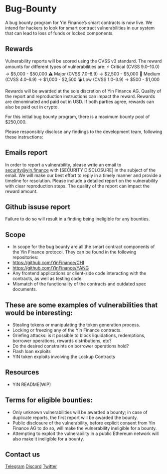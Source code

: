 # Bug-Bounty
A bug bounty program for Yin Finance’s smart contracts is now live. We intend for hackers to look for smart contract vulnerabilities in our system that can lead to loss of funds or locked components.
## Rewards

Vulnerability reports will be scored using the CVSS v3 standard. The reward amounts for different types of vulnerabilities are:
⚡️ Critical (CVSS 9.0–10.0)
→ $5,000 - $50,000
⚠️ Major (CVSS 7.0–8.9)
→ $2,500 - $5,000​
🔔 Medium (CVSS 4.0–6.9)
→ $1,000 - $2,500
💣 Low (CVSS 1.0–3.9)
→ $500 - $1,000

Rewards will be awarded at the sole discretion of Yin Finance AG. Quality of the report and reproduction instructions can impact the reward. Rewards are denominated and paid out in USD. If both parties agree, rewards can also be paid out in crypto.

For this initial bug bounty program, there is a maximum bounty pool of $250,000.

Please responsibly disclose any findings to the development team, following these instructions:

## Emails report

In order to report a vulnerability, please write an email to security@yin.finance with [SECURITY DISCLOSURE] in the subject of the email.
We will make our best effort to reply in a timely manner and provide a timeline for resolution.
Please include a detailed report on the vulnerability with clear reproduction steps. The quality of the report can impact the reward amount.
## Github issuse report

Failure to do so will result in a finding being ineligible for any bounties.

## Scope
* In scope for the bug bounty are all the smart contract components of the Yin Finance protocol. They can be found in the following repositories:
* https://github.com/YinFinance/CHI
* https://github.com/YinFinance/YANG
* Any frontend applications or client-side code interacting with the contracts, as well as testing code.
* Mismatch of the functionality of the contracts and outdated spec documents.

## These are some examples of vulnerabilities that would be interesting:

* Stealing tokens or manipulating the token generation process.
* Locking or freezing any of the Yin Finance contracts.
* Griefing attacks: is it possible to block liquidations, redemptions, borrower operations, rewards distributions, etc?
* Do the desired constraints on borrower operations hold?
* Flash loan exploits
* YIN token exploits involving the Lockup Contracts

##  Resources
* YIN README(WIP)

## Terms for eligible bounties:

* Only unknown vulnerabilities will be awarded a bounty; in case of duplicate reports, the first report will be awarded the bounty.
* Public disclosure of the vulnerability, before explicit consent from Yin Finance AG to do so, will make the vulnerability ineligible for a bounty.
* Attempting to exploit the vulnerability in a public Ethereum network will also make it ineligible for a bounty.

## Contact us
[Telegram](https://t.me/YinFinance)
[Discord](https://discord.com/invite/XV2FF2QUPR)
[Twitter](https://twitter.com/YinFinance)
